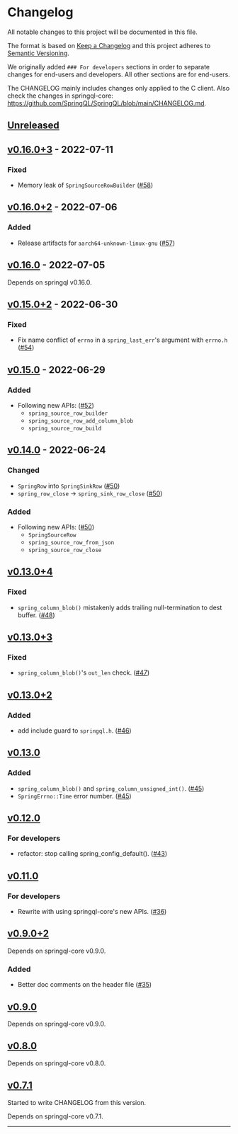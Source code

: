 # Changelog

All notable changes to this project will be documented in this file.

The format is based on [Keep a Changelog][Keep a Changelog] and this project adheres to [Semantic Versioning][Semantic Versioning].

We originally added `### For developers` sections in order to separate changes for end-users and developers.
All other sections are for end-users.

The CHANGELOG mainly includes changes only applied to the C client.
Also check the changes in springql-core: <https://github.com/SpringQL/SpringQL/blob/main/CHANGELOG.md>.

<!-- markdownlint-disable MD024 -->
## [Unreleased]

## [v0.16.0+3] - 2022-07-11

### Fixed

- Memory leak of `SpringSourceRowBuilder` ([#58](https://github.com/SpringQL/SpringQL-client-c/pull/58))

## [v0.16.0+2] - 2022-07-06

### Added

- Release artifacts for `aarch64-unknown-linux-gnu` ([#57](https://github.com/SpringQL/SpringQL-client-c/pull/57))

## [v0.16.0] - 2022-07-05

Depends on springql v0.16.0.

## [v0.15.0+2] - 2022-06-30

### Fixed

- Fix name conflict of `errno` in a `spring_last_err`'s argument with `errno.h` ([#54](https://github.com/SpringQL/SpringQL-client-c/pull/54))

## [v0.15.0] - 2022-06-29

### Added

- Following new APIs: ([#52](https://github.com/SpringQL/SpringQL-client-c/pull/52))
  - `spring_source_row_builder`
  - `spring_source_row_add_column_blob`
  - `spring_source_row_build`

## [v0.14.0] - 2022-06-24

### Changed

- `SpringRow` into `SpringSinkRow` ([#50](https://github.com/SpringQL/SpringQL-client-c/pull/50))
- `spring_row_close` -> `spring_sink_row_close` ([#50](https://github.com/SpringQL/SpringQL-client-c/pull/50))

### Added

- Following new APIs: ([#50](https://github.com/SpringQL/SpringQL-client-c/pull/50))
  - `SpringSourceRow`
  - `spring_source_row_from_json`
  - `spring_source_row_close`

## [v0.13.0+4]

### Fixed

- `spring_column_blob()` mistakenly adds trailing null-termination to dest buffer. ([#48](https://github.com/SpringQL/SpringQL-client-c/pull/48))

## [v0.13.0+3]

### Fixed

- `spring_column_blob()`'s `out_len` check. ([#47](https://github.com/SpringQL/SpringQL-client-c/pull/47))

## [v0.13.0+2]

### Added

- add include guard to `springql.h`. ([#46](https://github.com/SpringQL/SpringQL-client-c/pull/46))

## [v0.13.0]

### Added

- `spring_column_blob()` and `spring_column_unsigned_int()`. ([#45](https://github.com/SpringQL/SpringQL-client-c/pull/45))
- `SpringErrno::Time` error number. ([#45](https://github.com/SpringQL/SpringQL-client-c/pull/45))

## [v0.12.0]

### For developers

- refactor: stop calling spring_config_default(). ([#43](https://github.com/SpringQL/SpringQL-client-c/pull/43))

## [v0.11.0]

### For developers

- Rewrite with using springql-core's new APIs. ([#36](https://github.com/SpringQL/SpringQL-client-c/pull/36))

## [v0.9.0+2]

Depends on springql-core v0.9.0.

### Added

- Better doc comments on the header file ([#35](https://github.com/SpringQL/SpringQL-client-c/pull/35))

## [v0.9.0]

Depends on springql-core v0.9.0.

## [v0.8.0]

Depends on springql-core v0.8.0.

## [v0.7.1]

Started to write CHANGELOG from this version.

Depends on springql-core v0.7.1.

---

<!-- Links -->
[Keep a Changelog]: https://keepachangelog.com/
[Semantic Versioning]: https://semver.org/

<!-- Versions -->
[Unreleased]: https://github.com/SpringQL/SpringQL-client-c/compare/v0.16.0+3...HEAD
[Released]: https://github.com/SpringQL/SpringQL-client-c/releases
[v0.16.0+3]: https://github.com/SpringQL/SpringQL-client-c/compare/v0.16.0+2...v0.16.0+3
[v0.16.0+2]: https://github.com/SpringQL/SpringQL-client-c/compare/v0.16.0...v0.16.0+2
[v0.16.0]: https://github.com/SpringQL/SpringQL-client-c/compare/v0.15.0+2...v0.16.0
[v0.15.0+2]: https://github.com/SpringQL/SpringQL-client-c/compare/v0.15.0...v0.15.0+2
[v0.15.0]: https://github.com/SpringQL/SpringQL-client-c/compare/v0.14.0...v0.15.0
[v0.14.0]: https://github.com/SpringQL/SpringQL-client-c/compare/v0.13.0+4...v0.14.0
[v0.13.0+4]: https://github.com/SpringQL/SpringQL-client-c/compare/v0.13.0+3...v0.13.0+4
[v0.13.0+3]: https://github.com/SpringQL/SpringQL-client-c/compare/v0.13.0+2...v0.13.0+3
[v0.13.0+2]: https://github.com/SpringQL/SpringQL-client-c/compare/v0.13.0...v0.13.0+2
[v0.13.0]: https://github.com/SpringQL/SpringQL-client-c/compare/v0.12.0...v0.13.0
[v0.12.0]: https://github.com/SpringQL/SpringQL-client-c/compare/v0.11.0...v0.12.0
[v0.11.0]: https://github.com/SpringQL/SpringQL-client-c/compare/v0.9.0+2...v0.11.0
[v0.9.0+2]: https://github.com/SpringQL/SpringQL-client-c/compare/v0.9.0...v0.9.0+2
[v0.9.0]: https://github.com/SpringQL/SpringQL-client-c/compare/v0.8.0...v0.9.0
[v0.8.0]: https://github.com/SpringQL/SpringQL-client-c/compare/v0.7.1...v0.8.0
[v0.7.1]: https://github.com/SpringQL/SpringQL-client-c/compare/v0.7.0...v0.7.1
